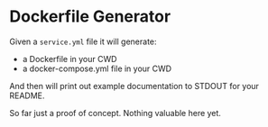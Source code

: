 # Dockerfile Generator

Given a `service.yml` file it will generate:
* a Dockerfile in your CWD
* a docker-compose.yml file in your CWD

And then will print out example documentation to STDOUT for your README.

So far just a proof of concept. Nothing valuable here yet.